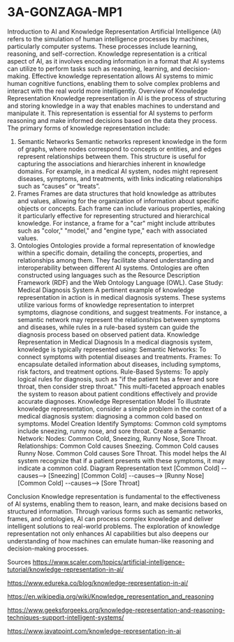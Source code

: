 # 3A-GONZAGA-MP1

Introduction to AI and Knowledge Representation
Artificial Intelligence (AI) refers to the simulation of human intelligence processes by machines, particularly computer systems. These processes include learning, reasoning, and self-correction. Knowledge representation is a critical aspect of AI, as it involves encoding information in a format that AI systems can utilize to perform tasks such as reasoning, learning, and decision-making. Effective knowledge representation allows AI systems to mimic human cognitive functions, enabling them to solve complex problems and interact with the real world more intelligently.
Overview of Knowledge Representation
Knowledge representation in AI is the process of structuring and storing knowledge in a way that enables machines to understand and manipulate it. This representation is essential for AI systems to perform reasoning and make informed decisions based on the data they process. The primary forms of knowledge representation include:
1. Semantic Networks
Semantic networks represent knowledge in the form of graphs, where nodes correspond to concepts or entities, and edges represent relationships between them. This structure is useful for capturing the associations and hierarchies inherent in knowledge domains. For example, in a medical AI system, nodes might represent diseases, symptoms, and treatments, with links indicating relationships such as “causes” or “treats”.
2. Frames
Frames are data structures that hold knowledge as attributes and values, allowing for the organization of information about specific objects or concepts. Each frame can include various properties, making it particularly effective for representing structured and hierarchical knowledge. For instance, a frame for a "car" might include attributes such as "color," "model," and "engine type," each with associated values.
3. Ontologies
Ontologies provide a formal representation of knowledge within a specific domain, detailing the concepts, properties, and relationships among them. They facilitate shared understanding and interoperability between different AI systems. Ontologies are often constructed using languages such as the Resource Description Framework (RDF) and the Web Ontology Language (OWL).
Case Study: Medical Diagnosis System
A pertinent example of knowledge representation in action is in medical diagnosis systems. These systems utilize various forms of knowledge representation to interpret symptoms, diagnose conditions, and suggest treatments. For instance, a semantic network may represent the relationships between symptoms and diseases, while rules in a rule-based system can guide the diagnosis process based on observed patient data.
Knowledge Representation in Medical Diagnosis
In a medical diagnosis system, knowledge is typically represented using:
Semantic Networks: To connect symptoms with potential diseases and treatments.
Frames: To encapsulate detailed information about diseases, including symptoms, risk factors, and treatment options.
Rule-Based Systems: To apply logical rules for diagnosis, such as "if the patient has a fever and sore throat, then consider strep throat."
This multi-faceted approach enables the system to reason about patient conditions effectively and provide accurate diagnoses.
Knowledge Representation Model
To illustrate knowledge representation, consider a simple problem in the context of a medical diagnosis system: diagnosing a common cold based on symptoms.
Model Creation
Identify Symptoms: Common cold symptoms include sneezing, runny nose, and sore throat.
Create a Semantic Network:
Nodes: Common Cold, Sneezing, Runny Nose, Sore Throat.
Relationships:
Common Cold causes Sneezing.
Common Cold causes Runny Nose.
Common Cold causes Sore Throat.
This model helps the AI system recognize that if a patient presents with these symptoms, it may indicate a common cold.
Diagram Representation
text
[Common Cold] --causes--> [Sneezing]
[Common Cold] --causes--> [Runny Nose]
[Common Cold] --causes--> [Sore Throat]

Conclusion
Knowledge representation is fundamental to the effectiveness of AI systems, enabling them to reason, learn, and make decisions based on structured information. Through various forms such as semantic networks, frames, and ontologies, AI can process complex knowledge and deliver intelligent solutions to real-world problems. The exploration of knowledge representation not only enhances AI capabilities but also deepens our understanding of how machines can emulate human-like reasoning and decision-making processes.

Sources
https://www.scaler.com/topics/artificial-intelligence-tutorial/knowledge-representation-in-ai/

https://www.edureka.co/blog/knowledge-representation-in-ai/

https://en.wikipedia.org/wiki/Knowledge_representation_and_reasoning

https://www.geeksforgeeks.org/knowledge-representation-and-reasoning-techniques-support-intelligent-systems/

https://www.javatpoint.com/knowledge-representation-in-ai



